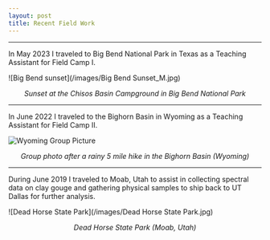 ```yaml
---
layout: post
title: Recent Field Work
---
```

----

In May 2023 I traveled to Big Bend National Park in Texas as a Teaching Assistant for Field Camp I.

![Big Bend sunset](/images/Big Bend Sunset_M.jpg)
*<center>Sunset at the Chisos Basin Campground in Big Bend National Park</center>*

----

In June 2022 I traveled to the Bighorn Basin in Wyoming as a Teaching Assistant for Field Camp II.

![Wyoming Group Picture](/images/2F735D2F-2E4C-4F93-B2F4-12BB4ABCD598.JPEG)
*<center>Group photo after a rainy 5 mile hike in the Bighorn Basin (Wyoming)</center>*

----

During June 2019 I traveled to Moab, Utah to assist in collecting spectral data on clay gouge and gathering physical samples to ship back to UT Dallas for further analysis.

![Dead Horse State Park](/images/Dead Horse State Park.jpg)
*<center>Dead Horse State Park (Moab, Utah)</center>*
